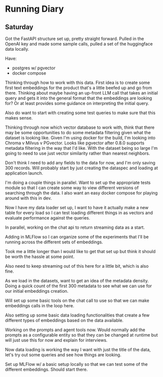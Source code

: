 # Running Diary

## Saturday
Got the FastAPI structure set up, pretty straight forward. Pulled in the OpenAI key and made some sample calls, pulled a set of the huggingface data locally.

Have:
- postgres w/ pgvector
- docker compose

Thinking through how to work with this data. First idea is to create some first text embeddings for the product that's a little beefed up and go from there. Thinking about
maybe having an up-front LLM call that takes an initial query and gets it into the general format that the embeddings are looking for? Or at least provides some guidance on interpreting the initial query.

Also do want to start with creating some test queries to make sure that this makes sense. 


Thinking through now which vector database to work with, think that there may be some opportunities to do some metadata filtering given what the dataset is looking like. Given I'm using docker for the build, I'm looking into Chroma v Milvus v PGvector. Looks like pgvector after 0.8.0 supports metadata filtering in the way that I'd like. With the dataset being so large I'm going to need to use just vector similarity rather than nearest neighbors.

Don't think I need to add any fields to the data for now, and I'm only saving 300 records. Will probably start by just creating the dataspec and loading at application launch.

I'm doing a couple things in parallel. Want to set up the appropriate tests module so that I can create some way to view different versions of searching through the data. I also want an easy docker compose for playing around with this in dev.

Now I have my data loader set up, I want to have it actually make a new table for every load so I can test loading different things in as vectors and evaluate performance against the queries. 

In parallel, working on the chat api to return streaming data as a start.

Adding in MLFlow so I can organize some of the experiments that I'll be running across the different sets of embeddings.

Took me a little longer than I would like to get that set up but think it should be worth the hassle at some point.

Also need to keep streaming out of this here for a little bit, which is also fine.

As we load in the datasets, want to get an idea of the metadata density. Doing a quick count of the first 300 metadata to see what we can use for our initial embeddings creation. 

Will set up some basic tools on the chat call to use so that we can make embeddings calls in the loop here.

Also setting up some basic data loading functionalities that create a few different types of embeddings based on the data available.

Working on the prompts and agent tools now. Would normally add the prompts as a configurable entity so that they can be changed at runtime but will just use this for now and explain for interviews.

Now data loading is working the way I want with just the title of the data, let's try out some queries and see how things are looking.

Set up MLFlow w/ a basic setup locally so that we can test some of the different embeddings. Should start there.